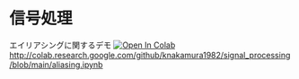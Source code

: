 # 信号処理

エイリアシングに関するデモ [![Open In Colab](https://colab.research.google.com/assets/colab-badge.svg)](http://colab.research.google.com/github/knakamura1982/signal_processing/blob/main/aliasing.ipynb)
http://colab.research.google.com/github/knakamura1982/signal_processing/blob/main/aliasing.ipynb
